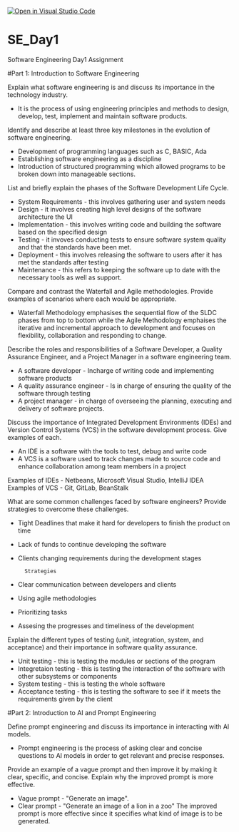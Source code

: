 [![Open in Visual Studio Code](https://classroom.github.com/assets/open-in-vscode-2e0aaae1b6195c2367325f4f02e2d04e9abb55f0b24a779b69b11b9e10269abc.svg)](https://classroom.github.com/online_ide?assignment_repo_id=15573077&assignment_repo_type=AssignmentRepo)
# SE_Day1
Software Engineering Day1 Assignment

#Part 1: Introduction to Software Engineering

Explain what software engineering is and discuss its importance in the technology industry.
- It is the process of using engineering principles and methods to design, develop, test, implement and maintain software products.

Identify and describe at least three key milestones in the evolution of software engineering.
- Development of programming languages such as C, BASIC, Ada
- Establishing software engineering as a discipline
- Introduction of structured programming which allowed programs to be broken down into manageable sections.


List and briefly explain the phases of the Software Development Life Cycle.
- System Requirements - this involves gathering user and system needs
- Design - it involves creating high level designs of the software architecture the UI
- Implementation - this involves writing code and building the software based on the specified design
- Testing - it invoves conducting tests to ensure software system quality and that the standards have been met.
- Deployment - this involves releasing the software to users after it has met the standards after testing
- Maintenance - this refers to keeping the software up to date with the necessary tools as well as support.


Compare and contrast the Waterfall and Agile methodologies. Provide examples of scenarios where each would be appropriate.

- Waterfall Methodology emphasises the sequential flow of the SLDC phases from top to bottom while the Agile Methodology emphaises the iterative and incremental approach to development and focuses on flexibility, collaboration and responding to change.


Describe the roles and responsibilities of a Software Developer, a Quality Assurance Engineer, and a Project Manager in a software engineering team.

- A software developer - Incharge of writing code and implementing software products
- A quality assurance engineer - Is in charge of ensuring the quality of the software through testing
- A project manager - in charge of overseeing the planning, executing and delivery of software projects.


Discuss the importance of Integrated Development Environments (IDEs) and Version Control Systems (VCS) in the software development process. Give examples of each.

- An IDE is a software with the tools to test, debug and write code
- A VCS is a software used to track changes made to source code and enhance collaboration among team members in a project

Examples of IDEs - Netbeans, Microsoft Visual Studio, IntelliJ IDEA
Examples of VCS - Git, GitLab, BeanStalk

What are some common challenges faced by software engineers? Provide strategies to overcome these challenges.

- Tight Deadlines that make it hard for developers to finish the product on time
- Lack of funds to continue developing the software
- Clients changing requirements during the development stages

        Strategies
- Clear communication between developers and clients
- Using agile methodologies
- Prioritizing tasks 
- Assesing the progresses and timeliness of the development

Explain the different types of testing (unit, integration, system, and acceptance) and their importance in software quality assurance.

- Unit testing - this is testing the modules or sections of the program
- Integretaion testing - this is testing the interaction of the software with other subsystems or components
- System testing - this is testing the whole software 
- Acceptance testing - this is testing the software to see if it meets the requirements given by the client


#Part 2: Introduction to AI and Prompt Engineering


Define prompt engineering and discuss its importance in interacting with AI models.

 - Prompt engineering is the process of asking clear and concise questions to AI models in order to get relevant and precise responses.

Provide an example of a vague prompt and then improve it by making it clear, specific, and concise. Explain why the improved prompt is more effective.

- Vague prompt - "Generate an image". 
- Clear prompt - "Generate an image of a lion in a zoo"
The improved prompt is more effective since it specifies what kind of image is to be generated.

